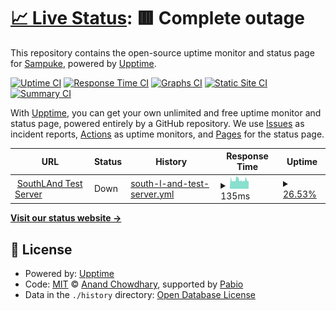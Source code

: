 # [📈 Live Status](https://Sampuke.github.io/serveruptime): <!--live status--> **🟥 Complete outage**

This repository contains the open-source uptime monitor and status page for [Sampuke](https://Sampuke.github.io/serveruptime), powered by [Upptime](https://github.com/upptime/upptime).

[![Uptime CI](https://github.com/Sampuke/serveruptime/workflows/Uptime%20CI/badge.svg)](https://github.com/Sampuke/serveruptime/actions?query=workflow%3A%22Uptime+CI%22)
[![Response Time CI](https://github.com/Sampuke/serveruptime/workflows/Response%20Time%20CI/badge.svg)](https://github.com/Sampuke/serveruptime/actions?query=workflow%3A%22Response+Time+CI%22)
[![Graphs CI](https://github.com/Sampuke/serveruptime/workflows/Graphs%20CI/badge.svg)](https://github.com/Sampuke/serveruptime/actions?query=workflow%3A%22Graphs+CI%22)
[![Static Site CI](https://github.com/Sampuke/serveruptime/workflows/Static%20Site%20CI/badge.svg)](https://github.com/Sampuke/serveruptime/actions?query=workflow%3A%22Static+Site+CI%22)
[![Summary CI](https://github.com/Sampuke/serveruptime/workflows/Summary%20CI/badge.svg)](https://github.com/Sampuke/serveruptime/actions?query=workflow%3A%22Summary+CI%22)

With [Upptime](https://upptime.js.org), you can get your own unlimited and free uptime monitor and status page, powered entirely by a GitHub repository. We use [Issues](https://github.com/Sampuke/serveruptime/issues) as incident reports, [Actions](https://github.com/Sampuke/serveruptime/actions) as uptime monitors, and [Pages](https://Sampuke.github.io/serveruptime) for the status page.

<!--start: status pages-->
<!-- This summary is generated by Upptime (https://github.com/upptime/upptime) -->
<!-- Do not edit this manually, your changes will be overwritten -->
<!-- prettier-ignore -->
| URL | Status | History | Response Time | Uptime |
| --- | ------ | ------- | ------------- | ------ |
| <img alt="" src="https://icons.duckduckgo.com/ip3/null.ico" height="13"> [SouthLAnd Test Server](178.75.160.53) | Down | [south-l-and-test-server.yml](https://github.com/Sampuke/serveruptime/commits/HEAD/history/south-l-and-test-server.yml) | <details><summary><img alt="Response time graph" src="./graphs/south-l-and-test-server/response-time-week.png" height="20"> 135ms</summary><br><a href="https://Sampuke.github.io/serveruptime/history/south-l-and-test-server"><img alt="Response time 145" src="https://img.shields.io/endpoint?url=https%3A%2F%2Fraw.githubusercontent.com%2FSampuke%2Fserveruptime%2FHEAD%2Fapi%2Fsouth-l-and-test-server%2Fresponse-time.json"></a><br><a href="https://Sampuke.github.io/serveruptime/history/south-l-and-test-server"><img alt="24-hour response time 122" src="https://img.shields.io/endpoint?url=https%3A%2F%2Fraw.githubusercontent.com%2FSampuke%2Fserveruptime%2FHEAD%2Fapi%2Fsouth-l-and-test-server%2Fresponse-time-day.json"></a><br><a href="https://Sampuke.github.io/serveruptime/history/south-l-and-test-server"><img alt="7-day response time 135" src="https://img.shields.io/endpoint?url=https%3A%2F%2Fraw.githubusercontent.com%2FSampuke%2Fserveruptime%2FHEAD%2Fapi%2Fsouth-l-and-test-server%2Fresponse-time-week.json"></a><br><a href="https://Sampuke.github.io/serveruptime/history/south-l-and-test-server"><img alt="30-day response time 142" src="https://img.shields.io/endpoint?url=https%3A%2F%2Fraw.githubusercontent.com%2FSampuke%2Fserveruptime%2FHEAD%2Fapi%2Fsouth-l-and-test-server%2Fresponse-time-month.json"></a><br><a href="https://Sampuke.github.io/serveruptime/history/south-l-and-test-server"><img alt="1-year response time 145" src="https://img.shields.io/endpoint?url=https%3A%2F%2Fraw.githubusercontent.com%2FSampuke%2Fserveruptime%2FHEAD%2Fapi%2Fsouth-l-and-test-server%2Fresponse-time-year.json"></a></details> | <details><summary><a href="https://Sampuke.github.io/serveruptime/history/south-l-and-test-server">26.53%</a></summary><a href="https://Sampuke.github.io/serveruptime/history/south-l-and-test-server"><img alt="All-time uptime 12.80%" src="https://img.shields.io/endpoint?url=https%3A%2F%2Fraw.githubusercontent.com%2FSampuke%2Fserveruptime%2FHEAD%2Fapi%2Fsouth-l-and-test-server%2Fuptime.json"></a><br><a href="https://Sampuke.github.io/serveruptime/history/south-l-and-test-server"><img alt="24-hour uptime 22.36%" src="https://img.shields.io/endpoint?url=https%3A%2F%2Fraw.githubusercontent.com%2FSampuke%2Fserveruptime%2FHEAD%2Fapi%2Fsouth-l-and-test-server%2Fuptime-day.json"></a><br><a href="https://Sampuke.github.io/serveruptime/history/south-l-and-test-server"><img alt="7-day uptime 26.53%" src="https://img.shields.io/endpoint?url=https%3A%2F%2Fraw.githubusercontent.com%2FSampuke%2Fserveruptime%2FHEAD%2Fapi%2Fsouth-l-and-test-server%2Fuptime-week.json"></a><br><a href="https://Sampuke.github.io/serveruptime/history/south-l-and-test-server"><img alt="30-day uptime 16.40%" src="https://img.shields.io/endpoint?url=https%3A%2F%2Fraw.githubusercontent.com%2FSampuke%2Fserveruptime%2FHEAD%2Fapi%2Fsouth-l-and-test-server%2Fuptime-month.json"></a><br><a href="https://Sampuke.github.io/serveruptime/history/south-l-and-test-server"><img alt="1-year uptime 12.80%" src="https://img.shields.io/endpoint?url=https%3A%2F%2Fraw.githubusercontent.com%2FSampuke%2Fserveruptime%2FHEAD%2Fapi%2Fsouth-l-and-test-server%2Fuptime-year.json"></a></details>

<!--end: status pages-->

[**Visit our status website →**](https://Sampuke.github.io/serveruptime)

## 📄 License

- Powered by: [Upptime](https://github.com/upptime/upptime)
- Code: [MIT](./LICENSE) © [Anand Chowdhary](https://anandchowdhary.com), supported by [Pabio](https://pabio.com)
- Data in the `./history` directory: [Open Database License](https://opendatacommons.org/licenses/odbl/1-0/)
